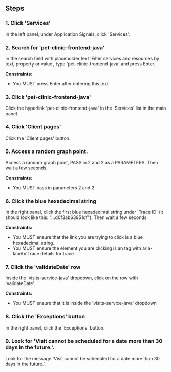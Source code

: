 ## Steps

### 1. Click 'Services'

In the left panel, under Application Signals, click 'Services'.

### 2. Search for 'pet-clinic-frontend-java'

In the search field with placeholder text 'Filter services and resources by text, property or value', type 'pet-clinic-frontend-java' and press Enter.

**Constraints:**
- You MUST press Enter after entering this text

### 3. Click 'pet-clinic-frontend-java'

Click the hyperlink 'pet-clinic-frontend-java' in the 'Services' list in the main panel.

### 4. Click 'Client pages'

Click the 'Client pages' button.

### 5. Access a random graph point.

Access a random graph point, PASS in 2 and 2 as a PARAMETERS. Then wait a few seconds.

**Constraints:**
- You MUST pass in parameters 2 and 2

### 6. Click the blue hexadecimal string

In the right panel, click the first blue hexadecimal string under 'Trace ID' (it should look like this: "...d0f3ab63951df"). Then wait a few seconds.

**Constraints:**
- You MUST ensure that the link you are trying to click is a blue hexadecimal string.
- You MUST ensure the element you are clicking is an <a> tag with aria-label='Trace details for trace ...'

### 7. Click the 'validateDate' row
Inside the 'visits-service-java' dropdown, click on the row with 'validateDate'. 

**Constraints:**
- You MUST ensure that it is inside the 'visits-service-java' dropdown

### 8. Click the 'Exceptions' button

In the right panel, click the 'Exceptions' button.

### 9. Look for 'Visit cannot be scheduled for a date more than 30 days in the future.'.

Look for the message 'Visit cannot be scheduled for a date more than 30 days in the future.'.
